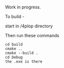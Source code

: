 Work in progress.


To build - 

start in /4plop directory

Then run these commands
```mkdir build
cd build
cmake ..
cmake --build .
cd Debug
the .exe is there 
```

